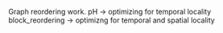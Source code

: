 Graph reordering work.
pH -> optimizing for temporal locality
block_reordering -> optimizng for temporal and spatial locality 
